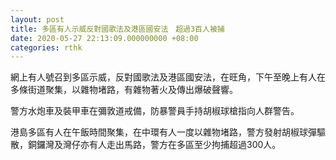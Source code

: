 ```yaml
---
layout: post
title: 多區有人示威反對國歌法及港區國安法　超過3百人被捕
date: 2020-05-27 22:13:09.000000000 +08:00
categories: rthk
---
```


網上有人號召到多區示威，反對國歌法及港區國安法，在旺角，下午至晚上有人在多條街道聚集，以雜物堵路，有雜物著火及傳出爆破聲響。

警方水炮車及裝甲車在彌敦道戒備，防暴警員手持胡椒球槍指向人群警告。

港島多區有人在午飯時間聚集，在中環有人一度以雜物堵路，警方發射胡椒球彈驅散，銅鑼灣及灣仔亦有人走出馬路，警方在多區至少拘捕超過300人。
